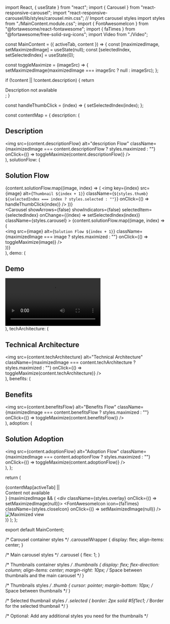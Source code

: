 import React, { useState } from "react";
import { Carousel } from "react-responsive-carousel";
import "react-responsive-carousel/lib/styles/carousel.min.css"; // Import carousel styles
import styles from "./MainContent.module.css";
import { FontAwesomeIcon } from "@fortawesome/react-fontawesome";
import { faTimes } from "@fortawesome/free-solid-svg-icons";
import Video from "./Video";

const MainContent = ({ activeTab, content }) => {
  const [maximizedImage, setMaximizedImage] = useState(null);
  const [selectedIndex, setSelectedIndex] = useState(0);

  const toggleMaximize = (imageSrc) => {
    setMaximizedImage(maximizedImage === imageSrc ? null : imageSrc);
  };

  if (!content || !content.description) {
    return <div className={styles.mainContent}>Description not available</div>;
  }

  const handleThumbClick = (index) => {
    setSelectedIndex(index);
  };

  const contentMap = {
    description: (
      <div className={styles.description}>
        <h2>Description</h2>
        <img
          src={content.descriptionFlow}
          alt="description Flow"
          className={maximizedImage === content.descriptionFlow ? styles.maximized : ""}
          onClick={() => toggleMaximize(content.descriptionFlow)}
        />
      </div>
    ),
    solutionFlow: (
      <div className={styles.solution}>
        <h2>Solution Flow</h2>
        <div className={styles.carouselWrapper}>
          <div className={styles.thumbnails}>
            {content.solutionFlow.map((image, index) => (
              <img
                key={index}
                src={image}
                alt={`Thumbnail ${index + 1}`}
                className={`${styles.thumb} ${selectedIndex === index ? styles.selected : ""}`}
                onClick={() => handleThumbClick(index)}
              />
            ))}
          </div>
          <Carousel
            showArrows={false}
            showIndicators={false}
            selectedItem={selectedIndex}
            onChange={(index) => setSelectedIndex(index)}
            className={styles.carousel}
          >
            {content.solutionFlow.map((image, index) => (
              <div key={index}>
                <img
                  src={image}
                  alt={`Solution Flow ${index + 1}`}
                  className={maximizedImage === image ? styles.maximized : ""}
                  onClick={() => toggleMaximize(image)}
                />
              </div>
            ))}
          </Carousel>
        </div>
      </div>
    ),
    demo: (
      <div className={styles.demo}>
        <h2>Demo</h2>
        <Video src={content.demo} />
      </div>
    ),
    techArchitecture: (
      <div className={styles.architecture}>
        <h2>Technical Architecture</h2>
        <img
          src={content.techArchitecture}
          alt="Technical Architecture"
          className={maximizedImage === content.techArchitecture ? styles.maximized : ""}
          onClick={() => toggleMaximize(content.techArchitecture)}
        />
      </div>
    ),
    benefits: (
      <div className={styles.benefits}>
        <h2>Benefits</h2>
        <img
          src={content.benefitsFlow}
          alt="Benefits Flow"
          className={maximizedImage === content.benefitsFlow ? styles.maximized : ""}
          onClick={() => toggleMaximize(content.benefitsFlow)}
        />
      </div>
    ),
    adoption: (
      <div className={styles.adoption}>
        <h2>Solution Adoption</h2>
        <img
          src={content.adoptionFlow}
          alt="Adoption Flow"
          className={maximizedImage === content.adoptionFlow ? styles.maximized : ""}
          onClick={() => toggleMaximize(content.adoptionFlow)}
        />
      </div>
    ),
  };

  return (
    <div className={styles.mainContent}>
      {contentMap[activeTab] || <div>Content not available</div>}
      {maximizedImage && (
        <div className={styles.overlay} onClick={() => setMaximizedImage(null)}>
          <FontAwesomeIcon icon={faTimes} className={styles.closeIcon} onClick={() => setMaximizedImage(null)} />
          <img src={maximizedImage} alt="Maximized view" className={styles.maximized} />
        </div>
      )}
    </div>
  );
};

export default MainContent;






/* Carousel container styles */
.carouselWrapper {
  display: flex;
  align-items: center;
}

/* Main carousel styles */
.carousel {
  flex: 1;
}

/* Thumbnails container styles */
.thumbnails {
  display: flex;
  flex-direction: column;
  align-items: center;
  margin-right: 10px; /* Space between thumbnails and the main carousel */
}

/* Thumbnails styles */
.thumb {
  cursor: pointer;
  margin-bottom: 10px; /* Space between thumbnails */
}

/* Selected thumbnail styles */
.selected {
  border: 2px solid #5f1ec1; /* Border for the selected thumbnail */
}

/* Optional: Add any additional styles you need for the thumbnails */
